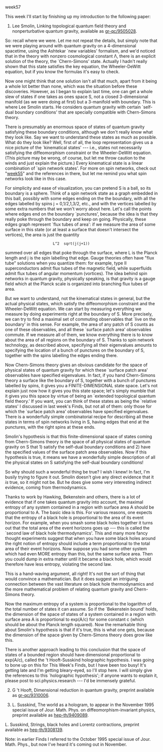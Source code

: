 week57

This week I'll start by finishing up my introduction to the following
paper:

1) Lee Smolin, Linking topological quantum field theory and
nonperturbative quantum gravity, available as
[gr-qc/9505028](http://xxx.lanl.gov/abs/gr-qc/9505028).

So: recall where we were. Let me not repeat the details, but simply note
that we were playing around with quantum gravity on a 4-dimensional
spacetime, using the Ashtekar \`new variables' formalism, and we'd
noticed that in the theory with nonzero cosmological constant Λ, there
is an explicit solution of the theory, the \`Chern-Simons' state.
Actually I hadn't really shown that this state satisfies the key
equation, the Wheeler-DeWitt equation, but if you know the formulas
it's easy to check.

Now one might think that one solution isn't all that much, apart from
it being a whole lot better than none, which was the situation before
these discoveries. However, as I began to explain last time, one can get
a whole slew of states if one takes as ones space S, not a closed
3-dimensional manifold (as we were doing at first) but a 3-manifold with
boundary. This is where Lee Smolin starts. He considers quantum gravity
with certain \`self-dual boundary conditions' that are specially
compatible with Chern-Simons theory.

There is presumably an enormous space of states of quantum gravity
satisfying these boundary conditions, although we don't really know
what they look like. Say we want to understand these states as much as
possible. What do they look like? Well, first of all, the loop
representation gives us a nice picture of the \`kinematical states'
--- i.e., states not necessarily satisfying the diffeomorphism
constraint or the Wheeler-DeWitt equation. (This picture may be wrong,
of course, but let me throw caution to the winds and just explain the
picture.) Every kinematical state is a linear combination of \`spin
network states'. For more on spin networks, check out
"[week55](week55.html)" and the references in there, but let me remind
you what spin networks look like in this case.

For simplicity and ease of visualization, you can pretend S is a ball,
so its boundary is a sphere. Think of a spin network state as a graph
embedded in this ball, possibly with some edges ending on the the
boundary, with all the edges labelled by spins j = 0,1/2,1,3/2, etc.,
and with the vertices labelled by some extra numbers that we won't
worry about here. Let's call the points where edges end on the boundary
\`punctures', because the idea is that they really poke through the
boundary and keep on going. Physically, these edges graph represent
\`flux tubes of area': if we measure the area of some surface in this
state (or at least a surface that doesn't intersect the vertices), the
area is just the quantity

                          L^2  sqrt(j(j+1))

summed over all edges that poke through the surface, where L is the
Planck length and j is the spin labelling that edge. Gauge theories
often have "flux tube" solutions when you quantize them: for example,
type II superconductors admit flux tubes of the magnetic field, while
superfluids admit flux tubes of angular momentum (vortices). The idea
behind spin networks in quantum gravity, physically speaking, is that
gravity is a gauge field which at the Planck scale is organized into
branching flux tubes of area.

But we want to understand, not the kinematical states in general, but
the actual physical states, which satisfy the diffeomorphism constraint
and the Wheeler-DeWitt equation. We can start by measuring everything we
measure by doing experiments right at the boundary of S. More precisely,
we can try to find a maximal set of commuting observables that \`live on
the boundary' in this sense. For example, the area of any patch of S
counts as one of these observables, and all these \`surface patch area'
observables commute. If we measure all of them, we know everything there
is to know about the area of all regions on the boundary of S. Thanks to
spin network technology, as described above, specifying all their
eigenvalues amounts to specifying the location of a bunch of punctures
on the boundary of S, together with the spins labelling the edges ending
there.

Now Chern-Simons theory gives an obvious candidate for the space of
physical states of quantum gravity for which these \`surface patch
area' observables have specified eigenvalues. In fact, if you hand
Chern-Simons theory a surface like the boundary of S, together with a
bunch of punctures labelled by spins, it gives you a FINITE-DIMENSIONAL
state space. Let's not explain just now how it gives you this state
space; let's simply mumble that it gives you this space by virtue of
being an \`extended topological quantum field theory.' If you want, you
can think of these states as being the \`relative states' I discussed
in last week's Finds, but not all of them: only those for which the
\`surface patch area' observables have specified eigenvalues. There is
a wonderfully simple combinatorial recipe for describing all these
states in terms of spin networks living in S, having edges that end at
the punctures, with the right spins at these ends.

Smolin's hypothesis is that this finite-dimensional space of states
coming from Chern-Simons theory *is* the space of all physical states of
quantum gravity on S that 1) satisfy the self-dual boundary conditions
and 2) have the specified values of the surface patch area observables.
Now if this hypothesis is true, it means we have a wonderfully simple
description of all the physical states on S satisfying the self-dual
boundary conditions!

So why should such a wonderful thing be true? I wish I knew! In fact,
I'm busily trying to figure it out. Smolin doesn't give any direct
evidence that it *is* true, so it might not be. But he does give some
very interesting indirect evidence, coming from thermodynamics.

Thanks to work by Hawking, Bekenstein and others, there is a lot of
evidence that if one takes quantum gravity into account, the maximal
entropy of any system contained in a region with surface area A should
be proportional to A. The basic idea is this. For various reasons, one
expects that the entropy of a black hole is proportional to the area of
its event horizon. For example, when you smash some black holes together
it turns out that the total area of the event horizons goes up ---
this is called the \`second law of black hole thermodynamics'. This and
many more fancy thought experiments suggest that when you have some
black holes around the right notion of entropy should include a term
proportional to the total area of their event horizons. Now suppose you
had some other system which had even MORE entropy than this, but the
same surface area. Then you could dump in extra matter until it became a
black hole, which would therefore have less entropy, violating the
second law.

This is a hand-waving argument, all right! It's not the sort of thing
that would convince a mathematician. But it does suggest an intriguing
connection between the vast literature on black hole thermodynamics and
the more mathematical problem of relating quantum gravity and
Chern-Simons theory.

Now the maximum entropy of a system is proportional to the logarithm of
the total number of states it can assume. So if the \`Bekenstein bound'
holds, the dimension of the space of states of a system contained in a
region with surface area A is proportional to exp(A/c) for some constant
c (which should be about the Planck length squared). Now the remarkable
thing about Smolin's hypothesis is that if it's true, this is what one
gets, because the dimension of the space given by Chern-Simons theory
does grow like this.

There is another approach leading to this conclusion that the space of
states of a bounded region should have dimensional proportional to
exp(A/c), called the 't Hooft-Susskind holographic hypothesis. I was
going to bone up on this for This Week's Finds, but I have been too
busy! It's getting late and I'm getting bleary-eyed, so I'll stop
here. I will simply give the references to this \`holographic
hypothesis'; if anyone wants to explain it, please post to
sci.physics.research --- I'd be immensely grateful.

2) G 't Hooft, Dimensional reduction in quantum gravity, preprint
available as [gr-qc/9310006](http://xxx.lanl.gov/abs/gr-qc/9310006).

3) L. Susskind, The world as a hologram, to appear in the November 1995
special issue of Jour. Math. Phys. on diffeomorphism-invariant physics,
preprint available as
[hep-th/9409089](http://xxx.lanl.gov/abs/hep-th/9409089).

L. Susskind, Strings, black holes and Lorentz contractions, preprint
available as [hep-th/9308139](http://xxx.lanl.gov/abs/hep-th/9308139).

Note: in earlier Finds I referred to the October 1995 special issue of
Jour. Math. Phys., but now I've heard it's coming out in November.
